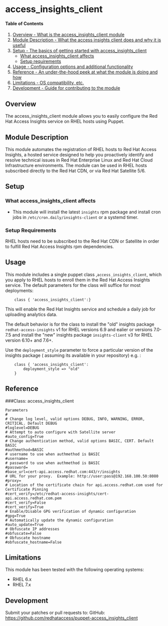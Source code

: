# access_insights_client

#### Table of Contents

1. [Overview - What is the access_insights_client module](#overview)
2. [Module Description - What the access insights client does and why it is useful](#module-description)
3. [Setup - The basics of getting started with access_insights_client](#setup)
    * [What access_insights_client affects](#what-access_insights_client-affects)
    * [Setup requirements](#setup-requirements)
4. [Usage - Configuration options and additional functionality](#usage)
5. [Reference - An under-the-hood peek at what the module is doing and how](#reference)
5. [Limitations - OS compatibility, etc.](#limitations)
6. [Development - Guide for contributing to the module](#development)

## Overview
The access_insights_client module allows you to easily configure the Red Hat Access Insights service on RHEL hosts using Puppet.

## Module Description

This module automates the registration of RHEL hosts to  Red Hat Access Insights, a hosted service designed to help you proactively identify and resolve technical issues in Red Hat Enterprise Linux and Red Hat Cloud Infrastructure environments.
The module can be used in RHEL hosts subscribed directly to the Red Hat CDN, or via Red Hat Satellite 5/6.

## Setup

### What access_insights_client affects

* This module will install the latest `insights` rpm package and install cron jobs in `/etc/cron.daily/insights-client` or a systemd timer.

### Setup Requirements

RHEL hosts need to be subscribed to the Red Hat CDN or Satellite in order to fulfill Red Hat Access Insights rpm dependencies.



## Usage

This module includes a single puppet class ,`access_insights_client`, which you apply to RHEL hosts to enroll them in the Red Hat Access Insights service.
The default parameters for the class will suffice for most deployments:

```
    class { 'access_insights_client':}
```

This will enable the Red Hat Insights service and schedule a daily job for uploading analytics data.

The default behavior is for the class to install the "old" insights package `redhat-access-insights` v1 for RHEL versions 6.9 and ealier or versions 7.0-7.5 and install the "new" insights package `insights-client` v3 for RHEL version 6.10+ and 7.6+.

Use the `deployment_style` parameter to force a particular version of the insights package ( assuming its available in your repository) e.g. :

```
    class { 'access_insights_client':
        deployment_style => "old"
    }
```


## Reference

###Class: access_insights_client
```
Parameters
#
# Change log level, valid options DEBUG, INFO, WARNING, ERROR, CRITICAL. Default DEBUG
#loglevel=DEBUG
# Attempt to auto configure with Satellite server
#auto_config=True
# Change authentication method, valid options BASIC, CERT. Default BASIC
#authmethod=BASIC
# username to use when authmethod is BASIC
#username=
# password to use when authmethod is BASIC
#password=
#base_url=cert-api.access.redhat.com:443/r/insights
# URL for your proxy.  Example: http://user:pass@192.168.100.50:8080
#proxy=
# Location of the certificate chain for api.access.redhat.com used for Certificate Pinning
#cert_verify=/etc/redhat-access-insights/cert-api.access.redhat.com.pem
#cert_verify=False
#cert_verify=True
# Enable/Disable GPG verification of dynamic configuration
#gpg=True
# Automatically update the dynamic configuration
#auto_update=True
# Obfuscate IP addresses
#obfuscate=False
# Obfuscate hostname
#obfuscate_hostname=False
```

## Limitations

This module has been tested with the following operating systems:
* RHEL 6.x
* RHEL 7.x

## Development

Submit your patches or pull requests to:
GitHub: <https://github.com/redhataccess/puppet-access_insights_client>


